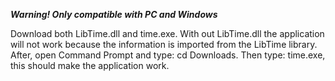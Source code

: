 ***Warning! Only compatible with PC and Windows***

Download both LibTime.dll and time.exe. With out LibTime.dll the application will not work because the information is imported from the LibTime library. After, open Command Prompt and type: cd Downloads. Then type: time.exe, this should make the application work.
